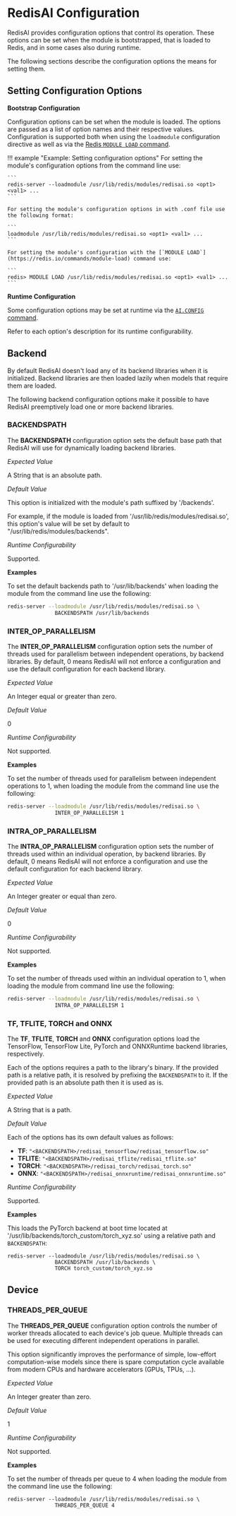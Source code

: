 # RedisAI Configuration
RedisAI provides configuration options that control its operation. These options can be set when the module is bootstrapped, that is loaded to Redis, and in some cases also during runtime.

The following sections describe the configuration options the means for setting them.

## Setting Configuration Options

**Bootstrap Configuration**

Configuration options can be set when the module is loaded. The options are passed as a list of option names and their respective values. Configuration is supported both when using the `loadmodule` configuration directive as well as via the [Redis `MODULE LOAD` command](https://redis.io/commands/module-load).

!!! example "Example: Setting configuration options"
    For setting the module's configuration options from the command line use:

    ```
    redis-server --loadmodule /usr/lib/redis/modules/redisai.so <opt1> <val1> ...
    ```

    For setting the module's configuration options in with .conf file use the following format:

    ```
    loadmodule /usr/lib/redis/modules/redisai.so <opt1> <val1> ...
    ```

    For setting the module's configuration with the [`MODULE LOAD`](https://redis.io/commands/module-load) command use:

    ```
    redis> MODULE LOAD /usr/lib/redis/modules/redisai.so <opt1> <val1> ...
    ```

**Runtime Configuration**

Some configuration options may be set at runtime via the [`AI.CONFIG` command](commands.md#aiconfig).

Refer to each option's description for its runtime configurability.

## Backend
By default RedisAI doesn't load any of its backend libraries when it is initialized. Backend libraries are then loaded lazily when models that require them are loaded.

The following backend configuration options make it possible to have RedisAI preemptively load one or more backend libraries.

### BACKENDSPATH
The **BACKENDSPATH** configuration option sets the default base path that RedisAI will use for dynamically loading backend libraries.

_Expected Value_

A String that is an absolute path.

_Default Value_

This option is initialized with the module's path suffixed by '/backends'.

For example, if the module is loaded from '/usr/lib/redis/modules/redisai.so', this option's value will be set by default to "/usr/lib/redis/modules/backends".

_Runtime Configurability_

Supported.

**Examples**

To set the default backends path to '/usr/lib/backends' when loading the module from the command line use the following:

```sh
redis-server --loadmodule /usr/lib/redis/modules/redisai.so \
               BACKENDSPATH /usr/lib/backends
```


### INTER_OP_PARALLELISM
The **INTER_OP_PARALLELISM** configuration option sets the number of threads used for parallelism between independent operations, by backend libraries. By default, 0 means RedisAI will not enforce a configuration and use the default configuration for each backend library.

_Expected Value_

An Integer equal or greater than zero.

_Default Value_

0

_Runtime Configurability_

Not supported.

**Examples**

To set the number of threads used for parallelism between independent operations to 1, when loading the module from the command line use the following:

```sh
redis-server --loadmodule /usr/lib/redis/modules/redisai.so \
               INTER_OP_PARALLELISM 1
```

### INTRA_OP_PARALLELISM
The **INTRA_OP_PARALLELISM** configuration option sets the number of threads used within an individual operation, by backend libraries. By default, 0 means RedisAI will not enforce a configuration and use the default configuration for each backend library.

_Expected Value_

An Integer greater or equal than zero.

_Default Value_

0

_Runtime Configurability_

Not supported.

**Examples**

To set the number of threads used within an individual operation to 1, when loading the module from command line use the following:

```sh
redis-server --loadmodule /usr/lib/redis/modules/redisai.so \
               INTRA_OP_PARALLELISM 1
```

### TF, TFLITE, TORCH and ONNX
The **TF**, **TFLITE**, **TORCH** and **ONNX** configuration options load the TensorFlow, TensorFlow Lite, PyTorch and ONNXRuntime backend libraries, respectively.

Each of the options requires a path to the library's binary. If the provided path is a relative path, it is resolved by prefixing the `BACKENDSPATH` to it. If the provided path is an absolute path then it is used as is.

_Expected Value_

A String that is a path.

_Default Value_

Each of the options has its own default values as follows:

* **TF**: `"<BACKENDSPATH>/redisai_tensorflow/redisai_tensorflow.so"`
* **TFLITE**: `"<BACKENDSPATH>/redisai_tflite/redisai_tflite.so"`
* **TORCH**: `"<BACKENDSPATH>/redisai_torch/redisai_torch.so"`
* **ONNX**: `"<BACKENDSPATH>/redisai_onnxruntime/redisai_onnxruntime.so"`

_Runtime Configurability_

Supported.

**Examples**

This loads the PyTorch backend at boot time located at '/usr/lib/backends/torch_custom/torch_xyz.so' using a relative path and `BACKENDSPATH`:

```
redis-server --loadmodule /usr/lib/redis/modules/redisai.so \
               BACKENDSPATH /usr/lib/backends \
               TORCH torch_custom/torch_xyz.so
```

## Device

### THREADS_PER_QUEUE
The **THREADS_PER_QUEUE** configuration option controls the number of worker threads allocated to each device's job queue. Multiple threads can be used for executing different independent operations in parallel.

This option significantly improves the performance of simple, low-effort computation-wise models since there is spare computation cycle available from modern CPUs and hardware accelerators (GPUs, TPUs, ...).

_Expected Value_

An Integer greater than zero.

_Default Value_

1

_Runtime Configurability_

Not supported.

**Examples**

To set the number of threads per queue to 4 when loading the module from the command line use the following:

```
redis-server --loadmodule /usr/lib/redis/modules/redisai.so \
               THREADS_PER_QUEUE 4
```
